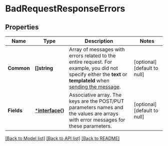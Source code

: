 # BadRequestResponseErrors

## Properties
Name | Type | Description | Notes
------------ | ------------- | ------------- | -------------
**Common** | **[]string** | Array of messages with errors related to the entire request. For example, you did not specify either the **text** or **templateId** when [sending the message](http://docs.textmagictesting.com/tag#Outbound-Messages).  | [optional] [default to null]
**Fields** | [***interface{}**](interface{}.md) | Associative array. The keys are the POST/PUT parameters names and the values are arrays with error messages for these parameters.  | [optional] [default to null]

[[Back to Model list]](../README.md#documentation-for-models) [[Back to API list]](../README.md#documentation-for-api-endpoints) [[Back to README]](../README.md)


